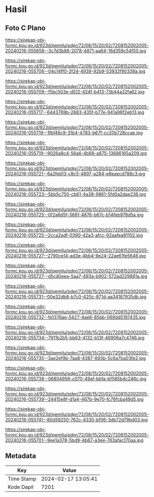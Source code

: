 # Hasil

## Foto C Plano

https://sirekap-obj-formc.kpu.go.id/923d/pemilu/pdpr/72/08/15/20/02/7208152002005-20240216-055658--3c7d3b88-2078-4871-aa64-16d359c54f50.jpg

https://sirekap-obj-formc.kpu.go.id/923d/pemilu/pdpr/72/08/15/20/02/7208152002005-20240216-055706--04c14ff0-2f24-4939-92b9-53932f90338a.jpg

https://sirekap-obj-formc.kpu.go.id/923d/pemilu/pdpr/72/08/15/20/02/7208152002005-20240216-055709--f5bc503e-d512-424f-b413-73b44a32fa62.jpg

https://sirekap-obj-formc.kpu.go.id/923d/pemilu/pdpr/72/08/15/20/02/7208152002005-20240216-055717--6443769b-2883-435f-b77e-941a96f2eb13.jpg

https://sirekap-obj-formc.kpu.go.id/923d/pemilu/pdpr/72/08/15/20/02/7208152002005-20240216-055719--1fbf48c9-31b4-4783-b67f-cc20b728ccae.jpg

https://sirekap-obj-formc.kpu.go.id/923d/pemilu/pdpr/72/08/15/20/02/7208152002005-20240216-055719--9026a8c4-56a6-4b88-a875-13686165a209.jpg

https://sirekap-obj-formc.kpu.go.id/923d/pemilu/pdpr/72/08/15/20/02/7208152002005-20240216-055721--6a2feb13-c8c5-4897-a284-e8eaecd788c3.jpg

https://sirekap-obj-formc.kpu.go.id/923d/pemilu/pdpr/72/08/15/20/02/7208152002005-20240216-055723--5bb5c750-cb61-4a38-9861-5fd0a2dae236.jpg

https://sirekap-obj-formc.kpu.go.id/923d/pemilu/pdpr/72/08/15/20/02/7208152002005-20240216-055725--0f2a6d5f-3681-4876-b67c-b14feb978d5a.jpg

https://sirekap-obj-formc.kpu.go.id/923d/pemilu/pdpr/72/08/15/20/02/7208152002005-20240216-055725--2cca2adf-0390-42a3-afcc-92aafea81102.jpg

https://sirekap-obj-formc.kpu.go.id/923d/pemilu/pdpr/72/08/15/20/02/7208152002005-20240216-055727--2790ce14-ad3e-4bb4-9e24-22ae61fe5646.jpg

https://sirekap-obj-formc.kpu.go.id/923d/pemilu/pdpr/72/08/15/20/02/7208152002005-20240216-055727--d5cd0eea-5aa7-493a-b902-572ad229881a.jpg

https://sirekap-obj-formc.kpu.go.id/923d/pemilu/pdpr/72/08/15/20/02/7208152002005-20240216-055731--00e32db8-b7c0-420c-871d-aa34187935db.jpg

https://sirekap-obj-formc.kpu.go.id/923d/pemilu/pdpr/72/08/15/20/02/7208152002005-20240216-055732--fe1376ae-5427-4ae6-85bb-069dd5197435.jpg

https://sirekap-obj-formc.kpu.go.id/923d/pemilu/pdpr/72/08/15/20/02/7208152002005-20240216-055734--7911b2b5-bb63-4132-b13f-46906a7c4746.jpg

https://sirekap-obj-formc.kpu.go.id/923d/pemilu/pdpr/72/08/15/20/02/7208152002005-20240216-055735--3ae2ef9b-7aa8-4387-893b-5c6a7ba03fe2.jpg

https://sirekap-obj-formc.kpu.go.id/923d/pemilu/pdpr/72/08/15/20/02/7208152002005-20240216-055738--06804956-c070-49af-bbfa-bf585b4c246c.jpg

https://sirekap-obj-formc.kpu.go.id/923d/pemilu/pdpr/72/08/15/20/02/7208152002005-20240216-055739--24415e8f-d1a4-467b-9e70-fc76fcba49d5.jpg

https://sirekap-obj-formc.kpu.go.id/923d/pemilu/pdpr/72/08/15/20/02/7208152002005-20240216-055741--80d59250-762c-4330-bf06-3db72d79bd03.jpg

https://sirekap-obj-formc.kpu.go.id/923d/pemilu/pdpr/72/08/15/20/02/7208152002005-20240216-055701--9ee1a378-5bd9-4b67-a3ee-763afac170aa.jpg


## Metadata

| Key        | Value               |
| ---------- | ------------------- |
| Time Stamp | 2024-02-17 13:05:41 |
| Kode Dapil | 7201                |



